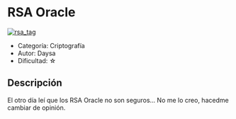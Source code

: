 # RSA Oracle

[![rsa_tag](https://img.shields.io/:RSA-0000000.svg?labelColor=000000&color=000000)]()

* Categoría: Criptografía
* Autor: Daysa
* Dificultad: ☆

## Descripción

El otro día leí que los RSA Oracle no son seguros... No me lo creo, hacedme cambiar de opinión.